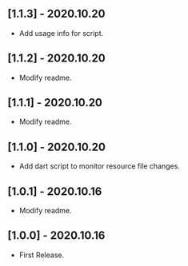 ## [1.1.3] - 2020.10.20

* Add usage info for script.

## [1.1.2] - 2020.10.20

* Modify readme.

## [1.1.1] - 2020.10.20

* Modify readme.

## [1.1.0] - 2020.10.20

* Add dart script to monitor resource file changes.

## [1.0.1] - 2020.10.16

* Modify readme.

## [1.0.0] - 2020.10.16

* First Release.
